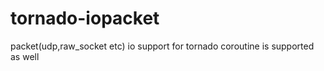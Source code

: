 # tornado-iopacket
packet(udp,raw_socket etc) io support for tornado
coroutine is supported as well
